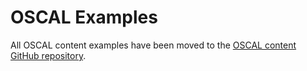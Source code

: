 # OSCAL Examples

All OSCAL content examples have been moved to the [OSCAL content GitHub repository](https://github.com/usnistgov/oscal-content).
